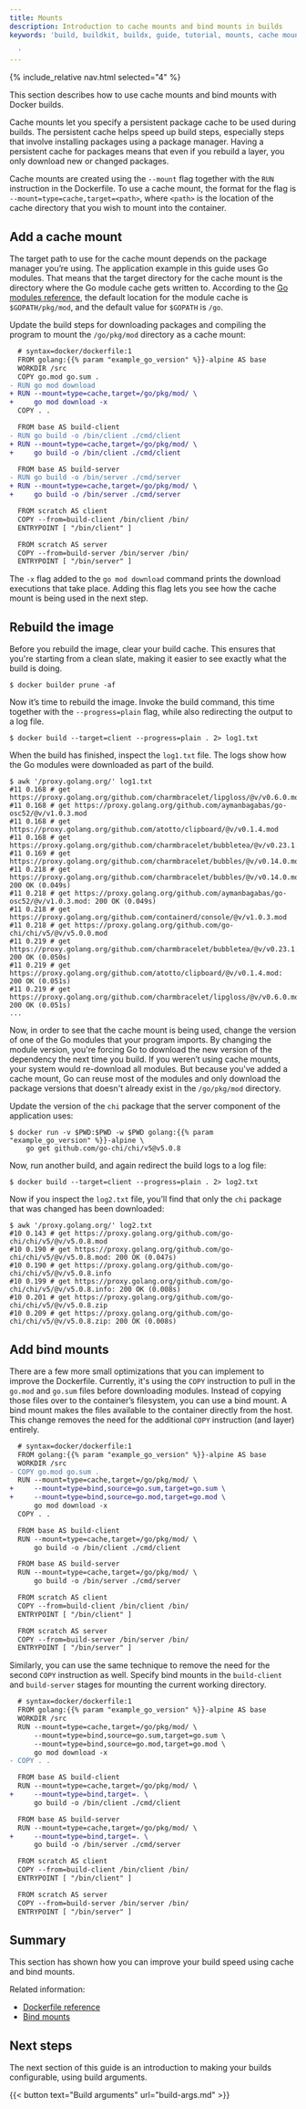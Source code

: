 ```yaml
---
title: Mounts
description: Introduction to cache mounts and bind mounts in builds
keywords: 'build, buildkit, buildx, guide, tutorial, mounts, cache mounts, bind mounts

  '
---
```


{% include_relative nav.html selected="4" %}

This section describes how to use cache mounts and bind mounts with Docker
builds.

Cache mounts let you specify a persistent package cache to be used during
builds. The persistent cache helps speed up build steps, especially steps that
involve installing packages using a package manager. Having a persistent cache
for packages means that even if you rebuild a layer, you only download new or
changed packages.

Cache mounts are created using the `--mount` flag together with the `RUN`
instruction in the Dockerfile. To use a cache mount, the format for the flag is
`--mount=type=cache,target=<path>`, where `<path>` is the location of the cache
directory that you wish to mount into the container.

## Add a cache mount

The target path to use for the cache mount depends on the package manager you’re
using. The application example in this guide uses Go modules. That means that
the target directory for the cache mount is the directory where the Go module
cache gets written to. According to the
[Go modules reference](https://go.dev/ref/mod#module-cache), the default
location for the module cache is `$GOPATH/pkg/mod`, and the default value for
`$GOPATH` is `/go`.

Update the build steps for downloading packages and compiling the program to
mount the `/go/pkg/mod` directory as a cache mount:

```diff
  # syntax=docker/dockerfile:1
  FROM golang:{{% param "example_go_version" %}}-alpine AS base
  WORKDIR /src
  COPY go.mod go.sum .
- RUN go mod download
+ RUN --mount=type=cache,target=/go/pkg/mod/ \
+     go mod download -x
  COPY . .

  FROM base AS build-client
- RUN go build -o /bin/client ./cmd/client
+ RUN --mount=type=cache,target=/go/pkg/mod/ \
+     go build -o /bin/client ./cmd/client

  FROM base AS build-server
- RUN go build -o /bin/server ./cmd/server
+ RUN --mount=type=cache,target=/go/pkg/mod/ \
+     go build -o /bin/server ./cmd/server

  FROM scratch AS client
  COPY --from=build-client /bin/client /bin/
  ENTRYPOINT [ "/bin/client" ]

  FROM scratch AS server
  COPY --from=build-server /bin/server /bin/
  ENTRYPOINT [ "/bin/server" ]
```

The `-x` flag added to the `go mod download` command prints the download
executions that take place. Adding this flag lets you see how the cache mount is
being used in the next step.

## Rebuild the image

Before you rebuild the image, clear your build cache. This ensures that you're
starting from a clean slate, making it easier to see exactly what the build is
doing.

```console
$ docker builder prune -af
```

Now it’s time to rebuild the image. Invoke the build command, this time together
with the `--progress=plain` flag, while also redirecting the output to a log
file.

```console
$ docker build --target=client --progress=plain . 2> log1.txt
```

When the build has finished, inspect the `log1.txt` file. The logs show how the
Go modules were downloaded as part of the build.

```console
$ awk '/proxy.golang.org/' log1.txt
#11 0.168 # get https://proxy.golang.org/github.com/charmbracelet/lipgloss/@v/v0.6.0.mod
#11 0.168 # get https://proxy.golang.org/github.com/aymanbagabas/go-osc52/@v/v1.0.3.mod
#11 0.168 # get https://proxy.golang.org/github.com/atotto/clipboard/@v/v0.1.4.mod
#11 0.168 # get https://proxy.golang.org/github.com/charmbracelet/bubbletea/@v/v0.23.1.mod
#11 0.169 # get https://proxy.golang.org/github.com/charmbracelet/bubbles/@v/v0.14.0.mod
#11 0.218 # get https://proxy.golang.org/github.com/charmbracelet/bubbles/@v/v0.14.0.mod: 200 OK (0.049s)
#11 0.218 # get https://proxy.golang.org/github.com/aymanbagabas/go-osc52/@v/v1.0.3.mod: 200 OK (0.049s)
#11 0.218 # get https://proxy.golang.org/github.com/containerd/console/@v/v1.0.3.mod
#11 0.218 # get https://proxy.golang.org/github.com/go-chi/chi/v5/@v/v5.0.0.mod
#11 0.219 # get https://proxy.golang.org/github.com/charmbracelet/bubbletea/@v/v0.23.1.mod: 200 OK (0.050s)
#11 0.219 # get https://proxy.golang.org/github.com/atotto/clipboard/@v/v0.1.4.mod: 200 OK (0.051s)
#11 0.219 # get https://proxy.golang.org/github.com/charmbracelet/lipgloss/@v/v0.6.0.mod: 200 OK (0.051s)
...
```

Now, in order to see that the cache mount is being used, change the version of
one of the Go modules that your program imports. By changing the module version,
you're forcing Go to download the new version of the dependency the next time
you build. If you weren’t using cache mounts, your system would re-download all
modules. But because you've added a cache mount, Go can reuse most of the
modules and only download the package versions that doesn't already exist in the
`/go/pkg/mod` directory.

Update the version of the `chi` package that the server component of the
application uses:

```console
$ docker run -v $PWD:$PWD -w $PWD golang:{{% param "example_go_version" %}}-alpine \
    go get github.com/go-chi/chi/v5@v5.0.8
```

Now, run another build, and again redirect the build logs to a log file:

```console
$ docker build --target=client --progress=plain . 2> log2.txt
```

Now if you inspect the `log2.txt` file, you’ll find that only the `chi` package
that was changed has been downloaded:

```console
$ awk '/proxy.golang.org/' log2.txt
#10 0.143 # get https://proxy.golang.org/github.com/go-chi/chi/v5/@v/v5.0.8.mod
#10 0.190 # get https://proxy.golang.org/github.com/go-chi/chi/v5/@v/v5.0.8.mod: 200 OK (0.047s)
#10 0.190 # get https://proxy.golang.org/github.com/go-chi/chi/v5/@v/v5.0.8.info
#10 0.199 # get https://proxy.golang.org/github.com/go-chi/chi/v5/@v/v5.0.8.info: 200 OK (0.008s)
#10 0.201 # get https://proxy.golang.org/github.com/go-chi/chi/v5/@v/v5.0.8.zip
#10 0.209 # get https://proxy.golang.org/github.com/go-chi/chi/v5/@v/v5.0.8.zip: 200 OK (0.008s)
```

## Add bind mounts

There are a few more small optimizations that you can implement to improve the
Dockerfile. Currently, it's using the `COPY` instruction to pull in the `go.mod`
and `go.sum` files before downloading modules. Instead of copying those files
over to the container’s filesystem, you can use a bind mount. A bind mount makes
the files available to the container directly from the host. This change removes
the need for the additional `COPY` instruction (and layer) entirely.

```diff
  # syntax=docker/dockerfile:1
  FROM golang:{{% param "example_go_version" %}}-alpine AS base
  WORKDIR /src
- COPY go.mod go.sum .
  RUN --mount=type=cache,target=/go/pkg/mod/ \
+     --mount=type=bind,source=go.sum,target=go.sum \
+     --mount=type=bind,source=go.mod,target=go.mod \
      go mod download -x
  COPY . .

  FROM base AS build-client
  RUN --mount=type=cache,target=/go/pkg/mod/ \
      go build -o /bin/client ./cmd/client

  FROM base AS build-server
  RUN --mount=type=cache,target=/go/pkg/mod/ \
      go build -o /bin/server ./cmd/server

  FROM scratch AS client
  COPY --from=build-client /bin/client /bin/
  ENTRYPOINT [ "/bin/client" ]

  FROM scratch AS server
  COPY --from=build-server /bin/server /bin/
  ENTRYPOINT [ "/bin/server" ]
```

Similarly, you can use the same technique to remove the need for the second
`COPY` instruction as well. Specify bind mounts in the `build-client` and
`build-server` stages for mounting the current working directory.

```diff
  # syntax=docker/dockerfile:1
  FROM golang:{{% param "example_go_version" %}}-alpine AS base
  WORKDIR /src
  RUN --mount=type=cache,target=/go/pkg/mod/ \
      --mount=type=bind,source=go.sum,target=go.sum \
      --mount=type=bind,source=go.mod,target=go.mod \
      go mod download -x
- COPY . .

  FROM base AS build-client
  RUN --mount=type=cache,target=/go/pkg/mod/ \
+     --mount=type=bind,target=. \
      go build -o /bin/client ./cmd/client

  FROM base AS build-server
  RUN --mount=type=cache,target=/go/pkg/mod/ \
+     --mount=type=bind,target=. \
      go build -o /bin/server ./cmd/server

  FROM scratch AS client
  COPY --from=build-client /bin/client /bin/
  ENTRYPOINT [ "/bin/client" ]

  FROM scratch AS server
  COPY --from=build-server /bin/server /bin/
  ENTRYPOINT [ "/bin/server" ]
```

## Summary

This section has shown how you can improve your build speed using cache and bind
mounts.

Related information:

- [Dockerfile reference](../../engine/reference/builder.md#run---mount)
- [Bind mounts](../../storage/bind-mounts.md)

## Next steps

The next section of this guide is an introduction to making your builds
configurable, using build arguments.

{{< button text="Build arguments" url="build-args.md" >}}